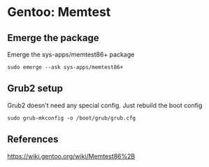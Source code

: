# Gentoo: Memtest

## Emerge the package

Emerge the sys-apps/memtest86+ package

```
sudo emerge --ask sys-apps/memtest86+
```

## Grub2 setup

Grub2 doesn't need any special config. Just rebuild the boot config

```
sudo grub-mkconfig -o /boot/grub/grub.cfg
```

## References

https://wiki.gentoo.org/wiki/Memtest86%2B